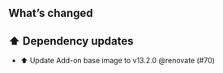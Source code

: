 ## What’s changed
## ⬆️ Dependency updates

- ⬆️ Update Add-on base image to v13.2.0 @renovate (#70)
